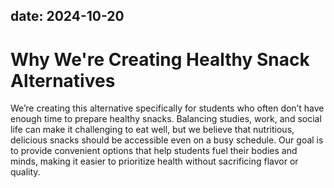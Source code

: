 date: 2024-10-20
---

# Why We're Creating Healthy Snack Alternatives

We’re creating this alternative specifically for students who often don’t have enough time to prepare healthy snacks. Balancing studies, work, and social life can make it challenging to eat well, but we believe that nutritious, delicious snacks should be accessible even on a busy schedule. Our goal is to provide convenient options that help students fuel their bodies and minds, making it easier to prioritize health without sacrificing flavor or quality.
